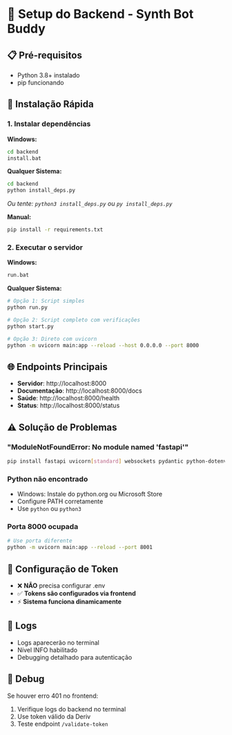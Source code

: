 # 🚀 Setup do Backend - Synth Bot Buddy

## 📋 Pré-requisitos
- Python 3.8+ instalado
- pip funcionando

## 🔧 Instalação Rápida

### 1. Instalar dependências

**Windows:**
```cmd
cd backend
install.bat
```

**Qualquer Sistema:**
```bash
cd backend
python install_deps.py
```
*Ou tente: `python3 install_deps.py` ou `py install_deps.py`*

**Manual:**
```bash
pip install -r requirements.txt
```

### 2. Executar o servidor

**Windows:**
```cmd
run.bat
```

**Qualquer Sistema:**
```bash
# Opção 1: Script simples
python run.py

# Opção 2: Script completo com verificações  
python start.py

# Opção 3: Direto com uvicorn
python -m uvicorn main:app --reload --host 0.0.0.0 --port 8000
```

## 🌐 Endpoints Principais
- **Servidor**: http://localhost:8000
- **Documentação**: http://localhost:8000/docs
- **Saúde**: http://localhost:8000/health
- **Status**: http://localhost:8000/status

## ⚠️ Solução de Problemas

### "ModuleNotFoundError: No module named 'fastapi'"
```bash
pip install fastapi uvicorn[standard] websockets pydantic python-dotenv requests
```

### Python não encontrado
- Windows: Instale do python.org ou Microsoft Store
- Configure PATH corretamente
- Use `python` ou `python3`

### Porta 8000 ocupada
```bash
# Use porta diferente
python -m uvicorn main:app --reload --port 8001
```

## 🔑 Configuração de Token
- ❌ **NÃO** precisa configurar .env
- ✅ **Tokens são configurados via frontend**
- ⚡ **Sistema funciona dinamicamente**

## 📝 Logs
- Logs aparecerão no terminal
- Nível INFO habilitado
- Debugging detalhado para autenticação

## 🐛 Debug
Se houver erro 401 no frontend:
1. Verifique logs do backend no terminal
2. Use token válido da Deriv
3. Teste endpoint `/validate-token`